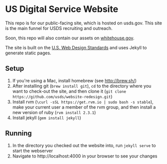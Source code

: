 US Digital Service Website
==========================

This repo is for our public-facing site, which is hosted on usds.gov.  This site is the main funnel for USDS recruiting and outreach.

Soon, this repo will also contain our assets on [whitehouse.gov](https://www.whitehouse.gov/digital/united-states-digital-service).

The site is built on the [U.S. Web Design Standards](https://playbook.cio.gov/designstandards/) and uses Jekyll to generate static pages.

Setup
---
1. If you're using a Mac, install homebrew (see http://brew.sh/)
2. After installing git (`brew install git`), `cd` to the directory where you want to check-out the site, and then clone it (`git clone https://github.com/usds/website-redesign.git`)
3. Install rvm (`\curl -sSL https://get.rvm.io | sudo bash -s stable`), make your current user a member of the rvm group, and then install a new version of ruby (`rvm install 2.3.1`)
4. Install jekyll (`gem install jekyll`)
  
Running
---
1. In the directory you checked out the website into, run `jekyll serve` to start the webserver
2. Navigate to http://localhost:4000 in your browser to see your changes
